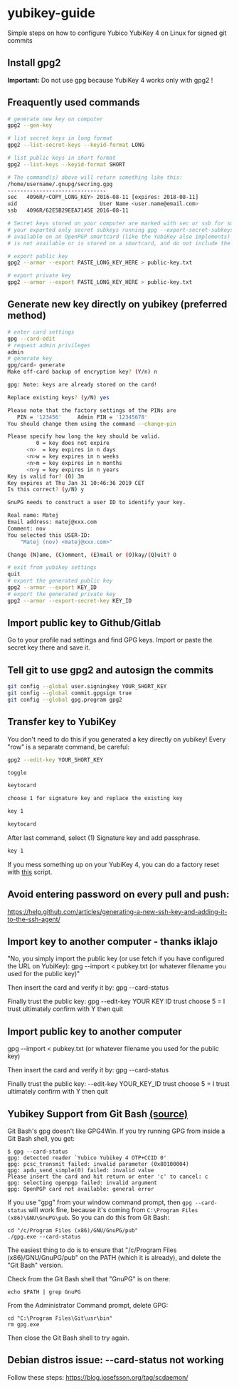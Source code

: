 # yubikey-guide
Simple steps on how to configure Yubico YubiKey 4 on Linux for signed git commits

## Install gpg2 
__Important:__ Do not use gpg because YubiKey 4 works only with gpg2 !

## Freaquently used commands 
```bash
# generate new key on computer
gpg2 --gen-key

# list secret keys in long format 
gpg2 --list-secret-keys --keyid-format LONG

# list public keys in short format
gpg2 --list-keys --keyid-format SHORT

# The command(s) above will return something like this:
/home/username/.gnupg/secring.gpg
-------------------------------
sec   4096R/<COPY_LONG_KEY> 2016-08-11 [expires: 2018-08-11]
uid                          User Name <user.name@email.com>
ssb   4096R/62E5B29EEA7145E 2016-08-11

# Secret keys stored on your computer are marked with sec or ssb for subkeys, secret keys not available (for example, when
# your exported only secret subkeys running gpg --export-secret-subkeys are marked with sec#, secret key stubs only
# available on an OpenPGP smartcard (like the YubiKey also implements) with ssb>. Key stubs are simple references that a key
# is not available or is stored on a smartcard, and do not include the actual private key.

# export public key
gpg2 --armor --export PASTE_LONG_KEY_HERE > public-key.txt

# export private key
gpg2 --armor --export PASTE_LONG_KEY_HERE > public-key.txt
```

## Generate new key directly on yubikey (preferred method)
```bash
# enter card settings
gpg --card-edit
# request admin privileges
admin
# generate key
gpg/card> generate
Make off-card backup of encryption key? (Y/n) n

gpg: Note: keys are already stored on the card!

Replace existing keys? (y/N) yes

Please note that the factory settings of the PINs are
   PIN = '123456'     Admin PIN = '12345678'
You should change them using the command --change-pin

Please specify how long the key should be valid.
         0 = key does not expire
      <n>  = key expires in n days
      <n>w = key expires in n weeks
      <n>m = key expires in n months
      <n>y = key expires in n years
Key is valid for? (0) 3m
Key expires at Thu Jan 31 10:46:36 2019 CET
Is this correct? (y/N) y

GnuPG needs to construct a user ID to identify your key.

Real name: Matej
Email address: matej@xxx.com
Comment: nov
You selected this USER-ID:
    "Matej (nov) <matej@xxx.com>"

Change (N)ame, (C)omment, (E)mail or (O)kay/(Q)uit? O

# exit from yubikey settings
quit
# export the generated public key
gpg2 --armor --export KEY_ID
# export the generated private key 
gpg2 --armor --export-secret-key KEY_ID
```

## Import public key to Github/Gitlab
Go to your profile nad settings and find GPG keys. Import or paste the secret key there and save it.

## Tell git to use gpg2 and autosign the commits
```bash
git config --global user.signingkey YOUR_SHORT_KEY
git config --global commit.gpgsign true 
git config --global gpg.program gpg2 
```

## Transfer key to YubiKey
You don't need to do this if you generated a key directly on yubikey!
Every "row" is a separate command, be careful:

```bash
gpg2 --edit-key YOUR_SHORT_KEY

toggle

keytocard

choose 1 for signature key and replace the existing key

key 1

keytocard
```

After last command, select (1) Signature key and add passphrase.

```bash
key 1

```
If you mess something up on your YubiKey 4, you can do a factory reset with [this](https://gist.github.com/pkirkovsky/c3d703633effbdfcb48c) script.

## Avoid entering password on every pull and push:
https://help.github.com/articles/generating-a-new-ssh-key-and-adding-it-to-the-ssh-agent/

## Import key to another computer - thanks iklajo
"No, you simply import the public key (or use fetch if you have configured the URL on YubiKey):
gpg --import < pubkey.txt (or whatever filename you used for the public key)"

Then insert the card and verify it by:
gpg --card-status

Finally trust the public key:
gpg --edit-key YOUR KEY ID
trust
choose 5 = I trust ultimately
confirm with Y
then quit

## Import public key to another computer 

gpg --import < pubkey.txt (or whatever filename you used for the public key)

Then insert the card and verify it by:
gpg --card-status

Finally trust the public key:
--edit-key YOUR_KEY_ID
trust
choose 5 = I trust ultimately
confirm with Y
then quit

## Yubikey Support from Git Bash [(source)](https://gist.github.com/wsargent/072319c2100ac0aea4305d6f6eeacc08)
Git Bash's gpg doesn't like GPG4Win.  If you try running GPG from inside a Git Bash shell, you get:
```
$ gpg --card-status
gpg: detected reader `Yubico Yubikey 4 OTP+CCID 0'
gpg: pcsc_transmit failed: invalid parameter (0x80100004)
gpg: apdu_send_simple(0) failed: invalid value
Please insert the card and hit return or enter 'c' to cancel: c
gpg: selecting openpgp failed: invalid argument
gpg: OpenPGP card not available: general error
```

If you use "gpg" from your window command prompt, then `gpg --card-status` will work fine, because it's coming from `C:\Program Files (x86)\GNU\GnuPG\pub`.  So you can do this from Git Bash:

```
cd "/c/Program Files (x86)/GNU/GnuPG/pub"
./gpg.exe --card-status
```

The easiest thing to do is to ensure that "/c/Program Files (x86)/GNU/GnuPG/pub" on the PATH (which it is already), and delete the "Git Bash" version.

Check from the Git Bash shell that "GnuPG" is on there:

```
echo $PATH | grep GnuPG
```

From the Administrator Command prompt, delete GPG:

```
cd "C:\Program Files\Git\usr\bin"
rm gpg.exe
```

Then close the Git Bash shell to try again.

## Debian distros issue: --card-status not working
Follow these steps: https://blog.josefsson.org/tag/scdaemon/

